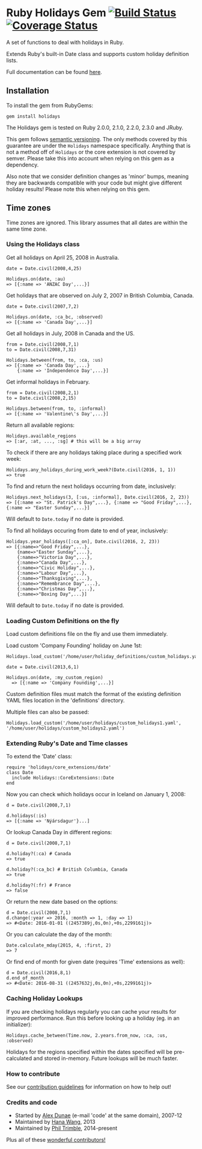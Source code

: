 # Ruby Holidays Gem [![Build Status](https://travis-ci.org/holidays/holidays.svg?branch=master)](https://travis-ci.org/holidays/holidays) [![Coverage Status](https://coveralls.io/repos/github/holidays/holidays/badge.svg?branch=master)](https://coveralls.io/github/holidays/holidays?branch=master)

A set of functions to deal with holidays in Ruby.

Extends Ruby's built-in Date class and supports custom holiday definition lists.

Full documentation can be found [here](http://www.rubydoc.info/github/alexdunae/holidays/master/frames).

## Installation

To install the gem from RubyGems:

    gem install holidays

The Holidays gem is tested on Ruby 2.0.0, 2.1.0, 2.2.0, 2.3.0 and JRuby.

This gem follows [semantic versioning](http://semver.org/). The only methods covered by this guarantee are under the
`Holidays` namespace specifically. Anything that is not a method off of `Holidays` or the core extension is not covered by
semver. Please take this into account when relying on this gem as a dependency.

Also note that we consider definition changes as 'minor' bumps, meaning they are backwards compatible with your code
but might give different holiday results! Please note this when relying on this gem.

## Time zones

Time zones are ignored.  This library assumes that all dates are within the same time zone.

### Using the Holidays class

Get all holidays on April 25, 2008 in Australia.

    date = Date.civil(2008,4,25)

    Holidays.on(date, :au)
    => [{:name => 'ANZAC Day',...}]

Get holidays that are observed on July 2, 2007 in British Columbia, Canada.

    date = Date.civil(2007,7,2)

    Holidays.on(date, :ca_bc, :observed)
    => [{:name => 'Canada Day',...}]

Get all holidays in July, 2008 in Canada and the US.

    from = Date.civil(2008,7,1)
    to = Date.civil(2008,7,31)

    Holidays.between(from, to, :ca, :us)
    => [{:name => 'Canada Day',...}
        {:name => 'Independence Day',...}]

Get informal holidays in February.

    from = Date.civil(2008,2,1)
    to = Date.civil(2008,2,15)

    Holidays.between(from, to, :informal)
    => [{:name => 'Valentine\'s Day',...}]

Return all available regions:

    Holidays.available_regions
    => [:ar, :at, ..., :sg] # this will be a big array

To check if there are any holidays taking place during a specified work week:

    Holidays.any_holidays_during_work_week?(Date.civil(2016, 1, 1))
    => true

To find and return the next holidays occurring from date, inclusively:

    Holidays.next_holidays(3, [:us, :informal], Date.civil(2016, 2, 23))
    => [{:name => "St. Patrick's Day",...}, {:name => "Good Friday",...}, {:name => "Easter Sunday",...}]

Will default to `Date.today` if no date is provided.

To find all holidays occuring from date to end of year, inclusively:

    Holidays.year_holidays([:ca_on], Date.civil(2016, 2, 23))
    => [{:name=>"Good Friday",...},
        {name=>"Easter Sunday",...},
        {:name=>"Victoria Day",...},
        {:name=>"Canada Day",...},
        {:name=>"Civic Holiday",...},
        {:name=>"Labour Day",...},
        {:name=>"Thanksgiving",...},
        {:name=>"Remembrance Day",...},
        {:name=>"Christmas Day",...},
        {:name=>"Boxing Day",...}]

Will default to `Date.today` if no date is provided.

### Loading Custom Definitions on the fly

Load custom definitions file on the fly and use them immediately.

Load custom 'Company Founding' holiday on June 1st:

    Holidays.load_custom('/home/user/holiday_definitions/custom_holidays.yaml')

    date = Date.civil(2013,6,1)

    Holidays.on(date, :my_custom_region)
      => [{:name => 'Company Founding',...}]

Custom definition files must match the format of the existing definition YAML files location in the 'definitions' directory.

Multiple files can also be passed:

    Holidays.load_custom('/home/user/holidays/custom_holidays1.yaml', '/home/user/holidays/custom_holidays2.yaml')

### Extending Ruby's Date and Time classes

To extend the 'Date' class:

    require 'holidays/core_extensions/date'
    class Date
      include Holidays::CoreExtensions::Date
    end

Now you can check which holidays occur in Iceland on January 1, 2008:

    d = Date.civil(2008,7,1)

    d.holidays(:is)
    => [{:name => 'Nýársdagur'}...]

Or lookup Canada Day in different regions:

    d = Date.civil(2008,7,1)

    d.holiday?(:ca) # Canada
    => true

    d.holiday?(:ca_bc) # British Columbia, Canada
    => true

    d.holiday?(:fr) # France
    => false

Or return the new date based on the options:

    d = Date.civil(2008,7,1)
    d.change(:year => 2016, :month => 1, :day => 1)
    => #<Date: 2016-01-01 ((2457389j,0s,0n),+0s,2299161j)>

Or you can calculate the day of the month:

    Date.calculate_mday(2015, 4, :first, 2)
    => 7

Or find end of month for given date (requires 'Time' extensions as well):

    d = Date.civil(2016,8,1)
    d.end_of_month
    => #<Date: 2016-08-31 ((2457632j,0s,0n),+0s,2299161j)>


### Caching Holiday Lookups

If you are checking holidays regularly you can cache your results for improved performance. Run this before looking up a holiday (eg. in an initializer):

    Holidays.cache_between(Time.now, 2.years.from_now, :ca, :us, :observed)

Holidays for the regions specified within the dates specified will be pre-calculated and stored in-memory. Future lookups will be much faster.

### How to contribute

See our [contribution guidelines](CONTRIBUTING.md) for information on how to help out!

### Credits and code

* Started by [Alex Dunae](http://dunae.ca) (e-mail 'code' at the same domain), 2007-12
* Maintained by [Hana Wang](https://github.com/hahahana), 2013
* Maintained by [Phil Trimble](https://github.com/ptrimble), 2014-present

Plus all of these [wonderful contributors!](https://github.com/holidays/holidays/contributors)
